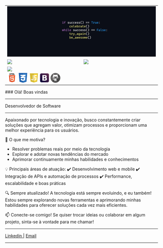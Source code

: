 <center>
<table style="border:0px solid black;">
  <tr>
    <td colspan=2 align=center>
      <img src="https://github.com/CaioCostaC/CaioCostaC/blob/c1d91dd6a3a51519278b5e383f75d8ddf4603ea5/img/Fundo.png" />
    </td>
  </tr>
    <tr>
        <td colspan=><img height="180em" src="https://github-readme-stats.vercel.app/api/top-langs/?username=CaioCostaC&layout=compact&langs_count=7&theme=dark" /></td>
        <td colspan=><img height="180em" src="https://github-readme-stats.vercel.app/api?username=CaioCostaC&show_icons=true&theme=dark&include_all_commits=true&count_private=true" /></td>
    </tr> 
    <tr>
        <td colspan=2><img align="left" src="https://komarev.com/ghpvc/?username=CaioCostaC&color=blue&style=flat" /></td>
    </tr>
    <tr>
        <td colspan=2>
        <img width="32px" height="32px" src="https://github.com/CaioCostaC/CaioCostaC/blob/6fb9ce699ec68ccd851a8bf0eab8e45c7ef71717/img/html5.png"/>
        <img width="32px" height="32px" src="https://github.com/CaioCostaC/CaioCostaC/blob/6fb9ce699ec68ccd851a8bf0eab8e45c7ef71717/img/css.png"/>
        <img width="32px" height="32px" src="https://github.com/CaioCostaC/CaioCostaC/blob/6fb9ce699ec68ccd851a8bf0eab8e45c7ef71717/img/javascript.png"/>
        <img width="32px" height="32px" src="https://github.com/CaioCostaC/CaioCostaC/blob/6fb9ce699ec68ccd851a8bf0eab8e45c7ef71717/img/bootstrap.png"/>
        <img width="32px" height="32px" src="https://github.com/CaioCostaC/CaioCostaC/blob/6fb9ce699ec68ccd851a8bf0eab8e45c7ef71717/img/github.png"/>
    </tr>
</table>
</center>
### Olá! Boas vindas

---
Desenvolvedor de Software

---

Apaixonado por tecnologia e inovação, busco constantemente criar soluções que agregam valor, otimizam processos e proporcionam uma melhor experiência para os usuários.

🚀 O que me motiva?

- Resolver problemas reais por meio da tecnologia
- Explorar e adotar novas tendências do mercado
- Aprimorar continuamente minhas habilidades e conhecimentos

💡 Principais áreas de atuação:
✔️ Desenvolvimento web e mobile
✔️ Integração de APIs e automação de processos
✔️ Performance, escalabilidade e boas práticas

🔍 Sempre atualizado!
A tecnologia está sempre evoluindo, e eu também! Estou sempre explorando novas ferramentas e aprimorando minhas habilidades para oferecer soluções cada vez mais eficientes.

📫 Conecte-se comigo!
Se quiser trocar ideias ou colaborar em algum projeto, sinta-se à vontade para me chamar!

---

<a href="https://www.linkedin.com/in/caioocostac/">Linkedin |</a>
[Email](caiohenriquecosta04@gmail.com)  

---
